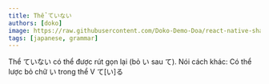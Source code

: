 ```yaml
---
title: Thể ていない
authors: [doko]
image: https://raw.githubusercontent.com/Doko-Demo-Doa/react-native-shake/main/rnshake.png
tags: [japanese, grammar]
---
```


Thể ていない có thể được rút gọn lại (bỏ い sau て). Nói cách khác: Có thể lược bỏ chữ い trong thể V て[い]る
